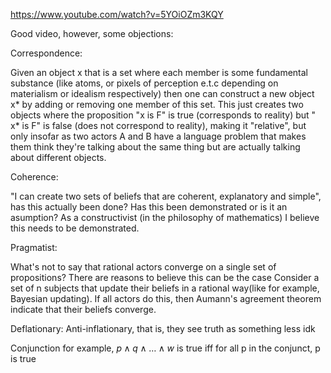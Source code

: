 https://www.youtube.com/watch?v=5YOiOZm3KQY

Good video, however, some objections:

  

Correspondence:

Given an object x that is a set where each member is some fundamental substance (like atoms, or pixels of perception e.t.c depending on materialism or idealism respectively) then one can construct a new object x* by adding or removing one member of this set. This just creates two objects where the proposition "x is F" is true (corresponds to reality) but " x* is F" is false (does not correspond to reality), making it "relative", but only insofar as two actors A and B have a language problem that makes them think they're talking about the same thing but are actually talking about different objects.

  

Coherence:

"I can create two sets of beliefs that are coherent, explanatory and simple", has this actually been done? Has this been demonstrated or is it an asumption? As a constructivist (in the philosophy of mathematics) I believe this needs to be demonstrated.

  

Pragmatist:

What's not to say that rational actors converge on a single set of propositions? There are reasons to believe this can be the case Consider a set of n subjects that update their beliefs in a rational way(like for example, Bayesian updating). If all actors do this, then Aumann's agreement theorem indicate that their beliefs converge.

  

Deflationary: Anti-inflationary, that is, they see truth as something less idk

Conjunction for example, $p\wedge q\wedge\dots\wedge w$ is true iff for all p in the conjunct, p is true 